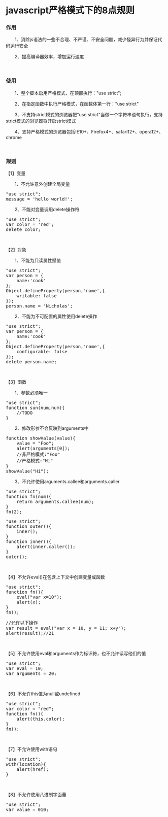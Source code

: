 # javascript严格模式下的8点规则


### 作用

&emsp;&emsp;1、消除js语法的一些不合理、不严谨、不安全问题，减少怪异行为并保证代码运行安全

&emsp;&emsp;2、提高编译器效率，增加运行速度

&nbsp;


### 使用

&emsp;&emsp;1、整个脚本启用严格模式，在顶部执行："use strict";

&emsp;&emsp;2、在指定函数中执行严格模式，在函数体第一行："use strict"

&emsp;&emsp;3、不支持strict模式的浏览器把"use strict"当做一个字符串语句执行，支持strict模式的浏览器将开启strict模式

&emsp;&emsp;4、支持严格模式的浏览器包括IE10+、Firefox4+、safari12+、opera12+、chrome

&nbsp;


### 规则

【1】变量

&emsp;&emsp;1、不允许意外创建全局变量

<div>
<pre>"use strict";
message = 'hello world!';</pre>
</div>

&emsp;&emsp;2、不能对变量调用delete操作符

<div>
<pre>"use strict";
var color = 'red';
delete color;</pre>
</div>

&nbsp;

【2】对象

&emsp;&emsp;1、不能为只读属性赋值

<div>
<pre>"use strict";
var person = {
    name:'cook'
};
Object.defineProperty(person,'name',{
    writable: false
});
person.name = 'Nicholas';</pre>
</div>

&emsp;&emsp;2、不能为不可配置的属性使用delete操作

<div>
<pre>"use strict";
var person = {
    name:'cook'
};
Object.defineProperty(person,'name',{
    configurable: false
});
delete person.name;</pre>
</div>

&nbsp;

【3】函数

&emsp;&emsp;1、参数必须唯一

<div>
<pre>"use strict";
function sun(num,num){
    //TODO
}</pre>
</div>

&emsp;&emsp;2、修改形参不会反映到arguments中

<div>
<pre>function showValue(value){
    value = "Foo";
    alert(arguments[0]);
    //非严格模式:"Foo"
    //严格模式:"Hi"
}
showValue("Hi");</pre>
</div>

&emsp;&emsp;3、不允许使用arguments.callee和arguments.caller

<div>
<pre>"use strict";
function fn(num){
    return arguments.callee(num);
}
fn(2);</pre>
</div>
<div>
<pre>"use strict";
function outer(){
    inner();
}
function inner(){
    alert(inner.caller());
}
outer();</pre>
</div>

&nbsp;

【4】不允许eval()在包含上下文中创建变量或函数

<div>
<pre>"use strict";
function fn(){
    eval("var x=10");
    alert(x);
}
fn();</pre>
</div>
<div>
<pre>//允许以下操作
var result = eval("var x = 10, y = 11; x+y");
alert(result);//21</pre>
</div>

&nbsp;

【5】不允许使用eval和arguments作为标识符，也不允许读写他们的值

<div>
<pre>"use strict";
var eval = 10;
var arguments = 20;</pre>
</div>

&nbsp;

【6】不允许this值为null或undefined

<div>
<pre>"use strict";
var color = "red";
function fn(){
    alert(this.color);
}
fn();</pre>
</div>

&nbsp;

【7】不允许使用with语句

<div>
<pre>"use strict";
with(location){
    alert(href);
}</pre>
</div>

&nbsp;

【8】不允许使用八进制字面量

<div>
<pre>"use strict";
var value = 010;</pre>
</div>

